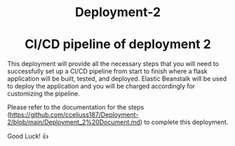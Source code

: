 <h1 align=center> Deployment-2 </h2>

<h1 align=center>CI/CD pipeline of deployment 2 </h2>

This deployment will provide all the necessary steps that you will need to successfully set up a CI/CD pipeline from start to finish where a flask application will be built, tested, and deployed. 
Elastic Beanstalk will be used to deploy the application and you will be charged accordingly for customizing the pipeline.

Please refer to the documentation for the steps (https://github.com/cceliuss187/Deployment-2/blob/main/Deployment_2%20Document.md) to complete this deployment.

Good Luck! :+1:



